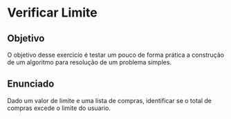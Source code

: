 # Verificar Limite

## Objetivo

O objetivo desse exercicío é testar um pouco de forma prática a construção de um algoritmo para resolução de um problema simples.

## Enunciado

Dado um valor de limite e uma lista de compras, identificar se o total de compras excede o limite do usuario.

